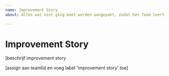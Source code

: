 ```yaml
---
name: Improvement Story
about: Alles wat niet ging moet worden aangepakt, zodat het Team leert hoe zichzelf te verbeteren, en in volgende Sprints niet dezelfde fouten gemaakt worden.

---
```


# Improvement Story

[beschrijf improvement story

[assign aan teamlid en voeg label 'improvement story' toe]

